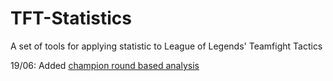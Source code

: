 # TFT-Statistics
A set of tools for applying statistic to League of Legends' Teamfight Tactics

19/06: Added [champion round based analysis](https://github.com/Dereooo/TFT-Statistics/blob/master/src/analysis/champion_round_based_analysis/Champion%20Round-Based%20Analysis.ipynb)
